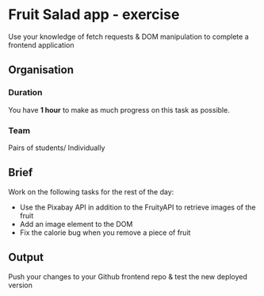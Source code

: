 # Fruit Salad app - exercise

Use your knowledge of fetch requests & DOM manipulation to complete a frontend application

## Organisation

### Duration

You have **1 hour** to make as much progress on this task as possible.

### Team

Pairs of students/ Individually 

## Brief

Work on the following tasks for the rest of the day:

- Use the Pixabay API in addition to the FruityAPI to retrieve images of the fruit
- Add an image element to the DOM
- Fix the calorie bug when you remove a piece of fruit

## Output

Push your changes to your Github frontend repo & test the new deployed version
